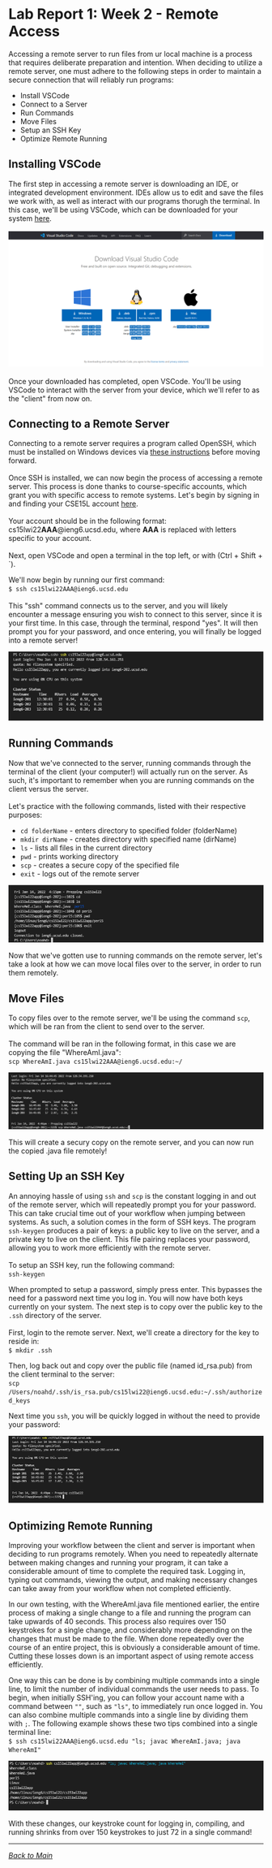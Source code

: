 # Lab Report 1: Week 2 - Remote Access

Accessing a remote server to run files from ur local machine is a process that requires deliberate preparation and intention. When deciding to utilize a remote server, one must adhere to the following steps in order to maintain a secure connection that will reliably run programs:
* Install VSCode
* Connect to a Server
* Run Commands
* Move Files
* Setup an SSH Key
* Optimize Remote Running

## Installing VSCode
The first step in accessing a remote server is downloading an IDE, or integrated development environment. IDEs allow us to edit and save the files we work with, as well as interact with our programs thorugh the terminal. In this case, we'll be using VSCode, which can be downloaded for your system [here](https://code.visualstudio.com/download).\
\
![vscodeDownload.png](images/lab1-vscodeDownload.png)
\
\
Once your downloaded has completed, open VSCode. You'll be using VSCode to interact with the server from your device, which we'll refer to as the "client" from now on.

## Connecting to a Remote Server
Connecting to a remote server requires a program called OpenSSH, which must be installed on Windows devices via [these instructions](https://docs.microsoft.com/en-us/windows-server/administration/openssh/openssh_install_firstuse) before moving forward.\
\
Once SSH is installed, we can now begin the process of accessing a remote server. This process is done thanks to course-specific accounts, which grant you with specific access to remote systems. Let's begin by signing in and finding your CSE15L account [here](https://sdacs.ucsd.edu/~icc/index.php).\
\
Your account should be in the following format:\
cs15lwi22**AAA**@ieng6.ucsd.edu, where **AAA** is replaced with letters specific to your account.\
\
Next, open VSCode and open a terminal in the top left, or with (Ctrl + Shift + `).

We'll now begin by running our first command:\
`$ ssh cs15lwi22AAA@ieng6.ucsd.edu`\
\
This "ssh" command connects us to the server, and you will likely encounter a message ensuring you wish to connect to this server, since it is your first time. In this case, through the terminal, respond "yes". It will then prompt you for your password, and once entering, you will finally be logged into a remote server!

![firstSSH](images/lab1-firstSSH.png)
## Running Commands
Now that we've connected to the server, running commands through the terminal of the client (your computer!) will actually run on the server. As such, it's important to remember when you are running commands on the client versus the server. \
\
Let's practice with the following commands, listed with their respective purposes:
* `cd folderName` - enters directory to specified folder (folderName)
* `mkdir dirName` - creates directory with specified name (dirName)
* `ls` - lists all files in the current directory
* `pwd` - prints working directory
* `scp` - creates a secure copy of the specified file
* `exit` - logs out of the remote server

![practiceCommands.png](images/lab1-practiceCommands.png)

Now that we've gotten use to running commands on the remote server, let's take a look at how we can move local files over to the server, in order to run them remotely.

## Move Files
To copy files over to the remote server, we'll be using the command `scp`, which will be ran from the client to send over to the server.\
\
The command will be ran in the following format, in this case we are copying the file "WhereAmI.java":\
`scp WhereAmI.java cs15lwi22AAA@ieng6.ucsd.edu:~/`

![scpCommand](images/lab1-scpCommand.png)

This will create a secury copy on the remote server, and you can now run the copied .java file remotely!
## Setting Up an SSH Key
An annoying hassle of using `ssh` and `scp` is the constant logging in and out of the remote server, which will repeatedly prompt you for your password. This can take crucial time out of your workflow when jumping between systems. As such, a solution comes in the form of SSH keys. The program `ssh-keygen` produces a pair of keys: a public key to live on the server, and a private key to live on the client. This file pairing replaces your password, allowing you to work more efficiently with the remote server.\
\
To setup an SSH key, run the following command:\
`ssh-keygen`

When prompted to setup a password, simply press enter. This bypasses the need for a password next time you log in. You will now have both keys currently on your system. The next step is to copy over the public key to the `.ssh` directory of the server.\
\
First, login to the remote server. Next, we'll create a directory for the key to reside in:\
`$ mkdir .ssh`

Then, log back out and copy over the public file (named id_rsa.pub) from the client terminal to the server:\
`scp /Users/noahd/.ssh/is_rsa.pub/cs15lwi22@ieng6.ucsd.edu:~/.ssh/authorized_keys`

Next time you `ssh`, you will be quickly logged in without the need to provide your password:

![sshKey.png](images/lab1-sshKey.png)

## Optimizing Remote Running
Improving your workflow between the client and server is important when deciding to run programs remotely. When you need to repeatedly alternate between making changes and running your program, it can take a considerable amount of time to complete the required task. Logging in, typing out commands, viewing the output, and making necessary changes can take away from your workflow when not completed efficiently. 

In our own testing, with the WhereAmI.java file mentioned earlier, the entire process of making a single change to a file and running the program can take upwards of 40 seconds. This process also requires over 150 keystrokes for a single change, and considerably more depending on the changes that must be made to the file. When done repeatedly over the course of an entire project, this is obviously a considerable amount of time. Cutting these losses down is an important aspect of using remote access efficiently.

One way this can be done is by combining multiple commands into a single line, to limit the number of individual commands the user needs to pass. To begin, when initially SSH'ing, you can follow your account name with a command between `""`, such as `"ls"`, to immediately run once logged in. You can also combine multiple commands into a single line by dividing them with `;`. The following example shows these two tips combined into a single terminal line:\
`$ ssh cs15lwi22AAA@ieng6.ucsd.edu "ls; javac WhereAmI.java; java WhereAmI"`

![combineCommands.png](images/lab1-combineCommands.png)

With these changes, our keystroke count for logging in, compiling, and running shrinks from over 150 keystrokes to just 72 in a single command!

---
[*Back to Main*](https://njaurigue.github.io/cse15l-lab-reports/index.html)